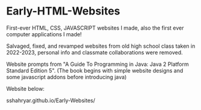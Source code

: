 # Early-HTML-Websites

First-ever HTML, CSS, JAVASCRIPT websites I made, also the first ever computer applications I made! 

Salvaged, fixed, and revamped websites from old high school class taken in 2022-2023, personal info and classmate collaborations were removed.

Website prompts from "A Guide To Programming in Java: Java 2 Platform Standard Edition 5". (The book begins with simple website designs and some javascript addons before introducing java)

Website below:

sshahryar.github.io/Early-Websites/
